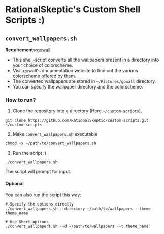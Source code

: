 # RationalSkeptic's Custom Shell Scripts :)

## `convert_wallpapers.sh`
**Requirements**:[gowall](https://achno.github.io/gowall-docs/)
+ This shell-script converts all the wallpapers present in a directory into your choice of colorscheme.
+ Visit gowall's documentation website to find out the various colorscheme offered by them.
+ The converted wallpapers are stored in `~/Pictures/gowall` directory.
+ You can specify the wallpaper directory and the colorscheme. 

### How to run?

1. Clone the repository into a directory (Here,`~/custom-scripts`).
  ```
  git clone https://github.com/RationalSkeptic/custom-scripts.git ~/custom-scripts
  ```

2. Make `convert_wallpapers.sh` executable
  ```
  chmod +x ~/path/to/convert_wallpapers.sh
  ```

3. Run the script :)
  ```
  ./convert_wallpapers.sh
  ```

The script will prompt for input. 

#### Optional
You can also run the script this way: 
```
# Specify the options directly
./convert_wallpapers.sh --directory ~/path/to/wallpapers --theme theme_name

# Use Short options
./convert_wallpapers.sh --d ~/path/to/wallpapers --t theme_name
```





